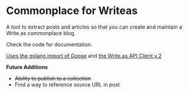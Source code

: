# Commonplace for Writeas

A tool to extract posts and articles so that you can create and maintain a Write.as commonplace blog. 

Check the code for documentation.

<a href="https://github.com/advancedlogic/GoOse"> Uses the golang import of Goose</a> and <a href="https://code.as/writeas/go-writeas/src/branch/v2">the Write.as API Client v.2</a>

<strong> Future Additions </strong>
- ~~Ability to publish to a collection~~ 
- Find a way to reference source URL in post
